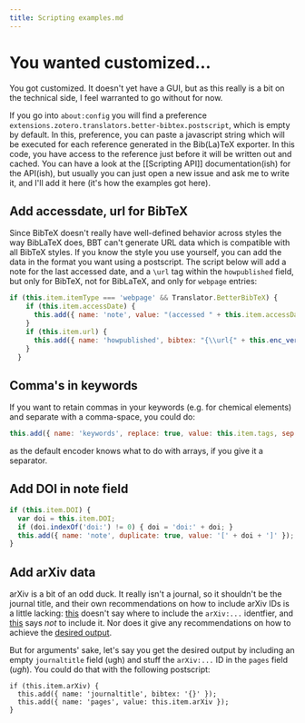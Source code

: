 ```yaml
---
title: Scripting examples.md
---
```

# You wanted customized...

You got customized. It doesn't yet have a GUI, but as this really is a bit on the technical side, I feel warranted to go
without for now.

If you go into `about:config` you will find a preference `extensions.zotero.translators.better-bibtex.postscript`, which
is empty by default. In this, preference, you can paste a javascript string which will be executed for each reference
generated in the Bib(La)TeX exporter. In this code, you have access to the reference just before it will be written out
and cached. You can have a look at the [[Scripting API]] documentation(ish) for the API(ish), but usually you can just open a new issue and ask me to write it, and I'll add it here (it's how the examples got here).

## Add accessdate, url for BibTeX

Since BibTeX doesn't really have well-defined behavior across styles the way BibLaTeX does, BBT can't generate URL data which is compatible with all BibTeX styles. If you know the style you use yourself, you can add the data in the format you want using a postscript. The script below will add a note for the last accessed date, and a `\url` tag within the `howpublished` field, but only for BibTeX, not for BibLaTeX, and only for `webpage` entries:

```js
if (this.item.itemType === 'webpage' && Translator.BetterBibTeX) {
    if (this.item.accessDate) {
      this.add({ name: 'note', value: "(accessed " + this.item.accessDate + ")" });
    }
    if (this.item.url) {
      this.add({ name: 'howpublished', bibtex: "{\\url{" + this.enc_verbatim({value: this.item.url}) + "}}" });
    }
  }
```

## Comma's in keywords

If you want to retain commas in your keywords (e.g. for chemical elements) and separate with a comma-space, you could do:

```js
this.add({ name: 'keywords', replace: true, value: this.item.tags, sep: ', ' });
```

as the default encoder knows what to do with arrays, if you give it a separator.

## Add DOI in note field

```js
if (this.item.DOI) {
  var doi = this.item.DOI;
  if (doi.indexOf('doi:') != 0) { doi = 'doi:' + doi; }
  this.add({ name: 'note', duplicate: true, value: '[' + doi + ']' });
}
```

## Add arXiv data

arXiv is a bit of an odd duck. It really isn't a journal, so it shouldn't be the journal title, and their own recommendations on how to include arXiv IDs is a little lacking: [this](https://arxiv.org/help/faq/references) doesn't say where to include the `arXiv:...` identfier, and [this](http://arxiv.org/hypertex/bibstyles/) says *not* to include it. Nor does it give any recommendations on how to achieve the [desired output](https://arxiv.org/help/faq/references).

But for arguments' sake, let's say you get the desired output by including an empty `journaltitle` field (ugh) and stuff the `arXiv:...` ID in the `pages` field (*ugh*). You could do that with the following postscript:

```
if (this.item.arXiv) {
  this.add({ name: 'journaltitle', bibtex: '{}' });
  this.add({ name: 'pages', value: this.item.arXiv });
}
```
